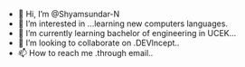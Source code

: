 - 👋 Hi, I’m @Shyamsundar-N
- 👀 I’m interested in ...learning new computers languages. 
- 🌱 I’m currently learning bachelor of engineering in UCEK...
- 💞️ I’m looking to collaborate on .DEVlncept..
- 📫 How to reach me .through email..

<!---
Shyamsundar-N/Shyamsundar-N is a ✨ special ✨ repository because its `README.md` (this file) appears on your GitHub profile.
You can click the Preview link to take a look at your changes.
--->

